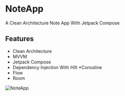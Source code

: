 # NoteApp
A Clean Architecture Note App With Jetpack Compose

## Features
* Clean Architecture
* MVVM
* Jetpack Compose
* Dependency Injection With Hilt
*Coroutine
* Flow
* Room

![NoteApp](https://user-images.githubusercontent.com/72824898/154236321-07c9b5ab-ed33-4d4f-9ea2-51cde55a49f6.png)
